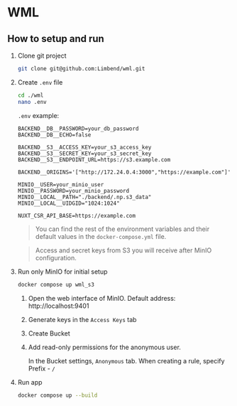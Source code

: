 # WML

## How to setup and run

1. Clone git project

   ```bash
   git clone git@github.com:Limbend/wml.git
   ```

2. Create `.env` file

   ```bash
   cd ./wml
   nano .env
   ```

   `.env` example:

   ```.env
   BACKEND__DB__PASSWORD=your_db_password
   BACKEND__DB__ECHO=false

   BACKEND__S3__ACCESS_KEY=your_s3_access_key
   BACKEND__S3__SECRET_KEY=your_s3_secret_key
   BACKEND__S3__ENDPOINT_URL=https://s3.example.com

   BACKEND__ORIGINS='["http://172.24.0.4:3000","https://example.com"]'

   MINIO__USER=your_minio_user
   MINIO__PASSWORD=your_minio_password
   MINIO__LOCAL__PATH="./backend/.np.s3_data"
   MINIO__LOCAL__UIDGID="1024:1024"

   NUXT_CSR_API_BASE=https://example.com
   ```

   > You can find the rest of the environment variables and their default values in the `docker-compose.yml` file.

   > Access and secret keys from S3 you will receive after MinIO configuration.

3. Run only MinIO for initial setup

   ```bash
   docker compose up wml_s3
   ```

   1. Open the web interface of MinIO. Default address: http://localhost:9401

   2. Generate keys in the `Access Keys` tab

   3. Create Bucket

   4. Add read-only permissions for the anonymous user.

      In the Bucket settings, `Anonymous` tab. When creating a rule, specify Prefix - `/`

4. Run app

   ```bash
   docker compose up --build
   ```
